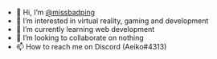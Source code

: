 - 👋 Hi, I’m <a href="https://github.com/missbadping" title="missbadping's Profile">@missbadping</a>
- 👀 I’m interested in virtual reality, gaming and development
- 🌱 I’m currently learning web development
- 💞️ I’m looking to collaborate on nothing
- 📫 How to reach me on Discord (Aeiko#4313)


<!---
missbadping/missbadping is a ✨ special ✨ repository because its `README.md` (this file) appears on your GitHub profile.
You can click the Preview link to take a look at your changes.
--->
